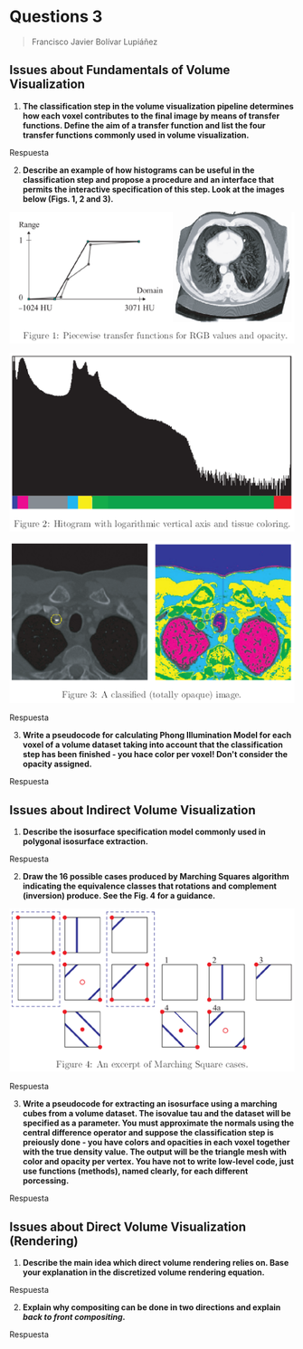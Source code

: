 # Questions 3

> Francisco Javier Bolívar Lupiáñez

## Issues about Fundamentals of Volume Visualization

1. **The classification step in the volume visualization pipeline determines how each voxel contributes to the final image by means of transfer functions. Define the aim of a transfer function and list the four transfer functions commonly used in volume visualization.**

Respuesta

2. **Describe an example of how histograms can be useful in the classification step and propose a procedure and an interface that permits the interactive specification of this step. Look at the images below (Figs. 1, 2 and 3).**

!["fig1"](img/questions3/1.2/fig1.png)

!["fig2"](img/questions3/1.2/fig2.png)

!["fig3"](img/questions3/1.2/fig3.png)

Respuesta

3. **Write a pseudocode for calculating Phong Illumination Model for each voxel of a volume dataset taking into account that the classification step has been finished - you hace color per voxel! Don't consider the opacity assigned.**

Respuesta

## Issues about Indirect Volume Visualization

1. **Describe the isosurface specification model commonly used in polygonal isosurface extraction.**

Respuesta

2. **Draw the 16 possible cases produced by Marching Squares algorithm indicating the equivalence classes that rotations and complement (inversion) produce. See the Fig. 4 for a guidance.**

!["fig4"](img/questions3/2.2/fig4.png)

Respuesta

3. **Write a pseudocode for extracting an isosurface using a marching cubes from a volume dataset. The isovalue tau and the dataset will be specified as a parameter. You must approximate the normals using the central difference operator and suppose the classification step is preiously done - you have colors and opacities in each voxel together with the true density value. The output will be the triangle mesh with color and opacity per vertex. You have not to write low-level code, just use functions (methods), named clearly, for each different porcessing.**

Respuesta

## Issues about Direct Volume Visualization (Rendering)

1. **Describe the main idea which direct volume rendering relies on. Base your explanation in the discretized volume rendering equation.**

Respuesta

2. **Explain why compositing can be done in two directions and explain *back to front compositing*.**

Respuesta